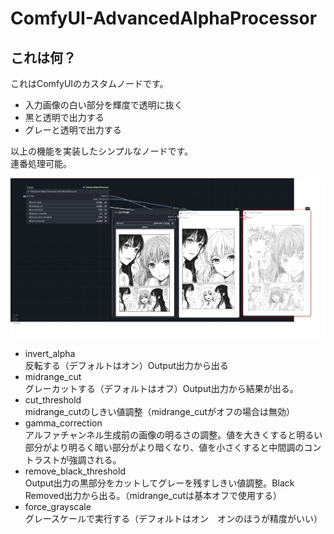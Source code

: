 # ComfyUI-AdvancedAlphaProcessor

## これは何？
これはComfyUIのカスタムノードです。
- 入力画像の白い部分を輝度で透明に抜く
- 黒と透明で出力する
- グレーと透明で出力する

以上の機能を実装したシンプルなノードです。  
連番処理可能。

![image](https://github.com/852wa/ComfyUI-AAP/blob/master/sample.png)


- invert_alpha  
  反転する（デフォルトはオン）Output出力から出る
- midrange_cut  
  グレーカットする（デフォルトはオフ）Output出力から結果が出る。
- cut_threshold  
  midrange_cutのしきい値調整（midrange_cutがオフの場合は無効）
- gamma_correction  
  アルファチャンネル生成前の画像の明るさの調整。値を大きくすると明るい部分がより明るく暗い部分がより暗くなり、値を小さくすると中間調のコントラストが強調される。
- remove_black_threshold  
  Output出力の黒部分をカットしてグレーを残すしきい値調整。Black Removed出力から出る。（midrange_cutは基本オフで使用する）
- force_grayscale  
  グレースケールで実行する（デフォルトはオン　オンのほうが精度がいい）
